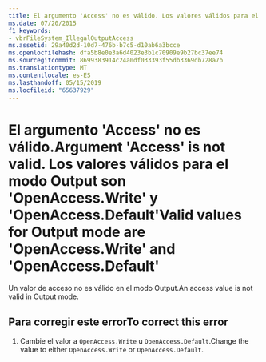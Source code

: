 ```yaml
---
title: El argumento 'Access' no es válido. Los valores válidos para el modo Output son 'OpenAccess.Write' y 'OpenAccess.Default'
ms.date: 07/20/2015
f1_keywords:
- vbrFileSystem_IllegalOutputAccess
ms.assetid: 29a40d2d-10d7-476b-b7c5-d10ab6a3bcce
ms.openlocfilehash: dfa5b8e0e3a6d4023e3b1c70909e9b27bc37ee74
ms.sourcegitcommit: 8699383914c24a0df033393f55db3369db728a7b
ms.translationtype: MT
ms.contentlocale: es-ES
ms.lasthandoff: 05/15/2019
ms.locfileid: "65637929"
---
```

# <a name="argument-access-is-not-valid-valid-values-for-output-mode-are-openaccesswrite-and-openaccessdefault"></a><span data-ttu-id="a1c9e-103">El argumento 'Access' no es válido.</span><span class="sxs-lookup"><span data-stu-id="a1c9e-103">Argument 'Access' is not valid.</span></span> <span data-ttu-id="a1c9e-104">Los valores válidos para el modo Output son 'OpenAccess.Write' y 'OpenAccess.Default'</span><span class="sxs-lookup"><span data-stu-id="a1c9e-104">Valid values for Output mode are 'OpenAccess.Write' and 'OpenAccess.Default'</span></span>
<span data-ttu-id="a1c9e-105">Un valor de acceso no es válido en el modo Output.</span><span class="sxs-lookup"><span data-stu-id="a1c9e-105">An access value is not valid in Output mode.</span></span>  
  
## <a name="to-correct-this-error"></a><span data-ttu-id="a1c9e-106">Para corregir este error</span><span class="sxs-lookup"><span data-stu-id="a1c9e-106">To correct this error</span></span>  
  
1. <span data-ttu-id="a1c9e-107">Cambie el valor a `OpenAccess.Write` u `OpenAccess.Default`.</span><span class="sxs-lookup"><span data-stu-id="a1c9e-107">Change the value to either `OpenAccess.Write` or `OpenAccess.Default`.</span></span>
